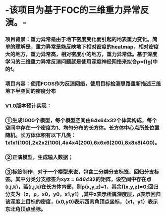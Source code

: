# -该项目为基于FOC的三维重力异常反演。-
### 项目背景：重力异常是由于地下密度变化而引起的地表重力变化。简单的理解是，重力异常是能反映地下相对密度的heatmap，相对密度大的地方，重力异常高，相对密度小的地方，重力异常低。基于深度学习的三维重力异常反演问题就是使用深度神经网络来拟合ρ=f(g)中的f。
### 项目内容：使用FCOS作为反演网络，使用目标检测思路重新描述三维地下半空间的密度分布
### V1.0版本预计实现：
### ①生成1000个模型，每个模型空间由64x64x32个体素构成，每个空间中存在一个密度为1、均匀分布的长方体。长方体中心点所处位置随机。长方体体积有以下几类：1x1x1(100),2x2x2(100),4x4x4(200),6x6x6(200),8x8x8(400)。
### ②正演模型，生成输入数据；
### ③标签制作，对于一个模型来说，包含二分类分支标签、回归分支标签。其中分类分支标签为x*y*z = 64*64*32的矩阵，设空间中存在点(i,j,k)，若(i,j,k)在长方体内部，则ρ(x,y,z)=1，其余f(x,y,z)=0;回归分支为（z，ρ，x0，y0，x1,y1）,其中z表示所属深度层，ρ表示回归该深度上目标的密度，(x0,y0)表示西南角顶点坐标，（x1，y1）表示东北角顶点坐标。
